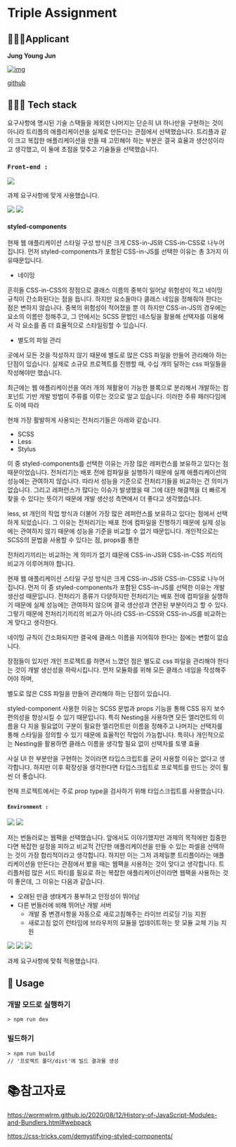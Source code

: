 # Triple Assignment

## 🙋🏻‍♂️Applicant

**Jung Young Jun**

[![img](https://avatars.githubusercontent.com/u/83502672?v=4)](https://avatars.githubusercontent.com/u/83502672?v=4)

[github](https://github.com/dudwns0921)

## 🧑🏻‍💻 Tech stack

요구사항에 명시된 기술 스택들을 제외한 나머지는 단순히 UI 하나만을 구현하는 것이 아니라 트리플의 애플리케이션을 실제로 만든다는 관점에서 선택했습니다. 트리플과 같이 크고 복잡한 애플리케이션을 만들 때 고민해야 하는 부분은 결국 효율과 생산성이라고 생각했고, 이 둘에 초점을 맞추고 기술들을 선택했습니다. 

### `Front-end :`  

<img src="https://img.shields.io/badge/React-61DAFB?style=flat-square&logo=React&logoColor=white"/>	

과제 요구사항에 맞게 사용했습니다.

<img src="https://img.shields.io/badge/styled components-DB7093?style=flat-square&logo=styled-components&logoColor=white"/> <img src="https://img.shields.io/badge/Typescipt-0074C2?style=flat-square&logo=Typescript&logoColor=white"/>  

#### styled-components

현재 웹 애플리케이션 스타일 구성 방식은 크게 CSS-in-JS와 CSS-in-CSS로 나누어집니다. 먼저 styled-components가 포함된 CSS-in-JS를 선택한 이유는 총 3가지 이유때문입니다.

- 네이밍

흔히들 CSS-in-CSS의 장점으로 클래스 이름의 중복이 일어날 위험성이 적고 네이밍 규칙이 간소화된다는 점을 듭니다. 하지만 요소들마다 클래스 네임을 정해줘야 한다는 점은 변하지 않습니다. 중복의 위험성이 적어졌을 뿐 이 하지만 CSS-in-JS의 경우에는 요소의 이름만 정해주고, 그 안에서는 SCSS 문법인 네스팅을 활용해 선택자를 이용해서 각 요소를 좀 더 효율적으로 스타일링할 수 있습니다. 

- 별도의 파일 관리

 곳에서 모든 것을 작성하지 않기 때문에 별도로 많은 CSS 파일을 만들어 관리해야 하는 단점이 있습니다. 실제로 소규모 프로젝트를 진행할 때, 수십 개의 달하는 css 파일들을 작성해야만 했습니다. 

최근에는 웹 애플리케이션을 여러 개의 재활용이 가능한 블록으로 분리해서 개발하는 컴포넌트 기반 개발 방법이 주류를 이루는 것으로 알고 있습니다. 이러한 주류 패러다임에도 이에 따라 

현재 가장 활발하게 사용되는 전처리기들은 아래와 같습니다.

- SCSS
- Less
- Stylus

이 중 styled-components를 선택한 이유는 가장 많은 레퍼런스를 보유하고 있다는 점 때문이었습니다. 전처리기는 배포 전에 컴파일을 실행하기 때문에 실제 애플리케이션의 성능에는 관여하지 않습니다. 따라서 성능을 기준으로 전처리기들을 비교하는 건 의미가 없습니다. 그리고 레퍼런스가 많다는 이슈가 발생했을 때 그에 대한 해결책을 더 빠르게 찾을 수 있다는 뜻이기 때문에 개발 생산성 측면에서 더 좋다고 생각했습니다.



less, st 개인의 작업 방식과 더불어 가장 많은 레퍼런스를 보유하고 있다는 점에서 선택하게 되었습니다. 그 이유는 전처리기는 배포 전에 컴파일을 진행하기 때문에 실제 성능에는 관여하지 않기 때문에 성능을 기준을 비교할 수 없기 때문입니다. 개인적으로는 SCSS의 문법을 사용할 수 있다는 점, props를 통한 

전처리기끼리는 비교하는 게 의미가 없기 떄문에 CSS-in-JS와 CSS-in-CSS 끼리의 비교가 이루어져야 합니다. 

현재 웹 애플리케이션 스타일 구성 방식은 크게 CSS-in-JS와 CSS-in-CSS로 나누어집니다. 먼저 이 중 styled-components가 포함된 CSS-in-JS를 선택한 이유는 개발 생산성 때문입니다. 전처리기 종류가 다양하지만 전처리기는 배포 전에 컴파일을 실행하기 때문에 실제 성능에는 관여하지 않으며 결국 생산성과 연관된 부분이라고 할 수 있다. 그렇기 때문에 전처리기끼리의 비교가 아니라 CSS-in-CSS와 CSS-in-JS를 비교하는 게 맞다고 생각한다.



네이밍 규칙이 간소화되지만 결국에 클래스 이름을 지어줘야 한다는 점에는 변함이 없습니다.

장점들이 있지만 개인 프로젝트를 하면서 느꼈던 점은 별도로 css 파일을 관리해야 한다는 것이 개발 생산성을 하락시킵니다. 먼저 모듈화를 위해 모든 클래스 네임을 작성해주어야 하며, 

별도로 많은 CSS 파일을 만들어 관리해야 하는 단점이 있습니다.

styled-component 사용한 이유는 SCSS 문법과 props 기능을 통해 CSS 유지 보수 편의성을 향상시킬 수 있기 때문입니다. 특히 Nesting을 사용하면 모든 엘리먼트의 이름을 다 지을 필요없이 구분이 필요한 엘리먼트만 이름을 정해주고 나머지는 선택자를 통해 스타일을 정의할 수 있기 때문에 효율적인 작업이 가능합니다. 특히나 개인적으로는 Nesting을 활용하면 클래스 이름을 생각할 필요 없이 선택자를 토앻 효율

사실 UI 한 부분만을 구현하는 것이라면 타입스크립트를 굳이 사용할 이유는 없다고 생각합니다. 하지만 이후 확장성을 생각한다면 타입스크립트로 프로젝트를 만드는 것이 훨씬 더 좋습니다. 

현재 프로젝트에서는 주로 prop type을 검사하기 위해 타입스크립트를 사용했습니다. 

#### `Environment :`

<img src="https://img.shields.io/badge/Webpack-8DD6F9?style=flat-square&logo=Webpack&logoColor=white"/> <img src="https://img.shields.io/badge/Babel-F9DC3E?style=flat-square&logo=Babel&logoColor=white"/>







저는 번들러로는 웹팩을 선택했습니다. 앞에서도 이야기했지만 과제의 목적에만 집중한다면 복잡한 설정을 피하고 비교적 간단한 애플리케이션을 만들 수 있는 파셀을 선택하는 것이 가장 합리적이라고 생각합니다. 하지만 이는 그저 과제일뿐 트리플이라는 애플리케이션을 만든다는 관점에서 봤을 때는 웹팩을 사용하는 것이 맞다고 생각합니다. 트리플처럼 많은 서드 파티를 필요로 하는 복잡한 애플리케이션이라면 웹팩을 사용하는 것이 좋은데, 그 이유는 다음과 같습니다.

- 오래된 만큼 생태계가 풍부하고 안정성이 뛰어남
- 다른 번들러에 비해 뛰어난 개발 서버
  - 개발 중 변경사항을 자동으로 새로고침해주는 라이브 리로딩 기능 지원
  - 새로고침 없이 런타임에 브라우저의 모듈을 업데이트하는 핫 모듈 교체 기능 지원

<img src="https://img.shields.io/badge/Eslint-4B32C3?style=flat-square&logo=Eslint&logoColor=white"/> <img src="https://img.shields.io/badge/Prettier-F7B93E?style=flat-square&logo=Prettier&logoColor=white"/> <img src="https://img.shields.io/badge/Stylelint-263238?style=flat-square&logo=Stylelint&logoColor=white"/>

과제 요구사항에 맞춰 적용했습니다.

## 📒 Usage

### 개발 모드로 실행하기

```
> npm run dev
```

### 빌드하기

```
> npm run build
// '프로젝트 폴더/dist'에 빌드 결과물 생성
```

# :books:참고자료

https://wormwlrm.github.io/2020/08/12/History-of-JavaScript-Modules-and-Bundlers.html#webpack

https://css-tricks.com/demystifying-styled-components/